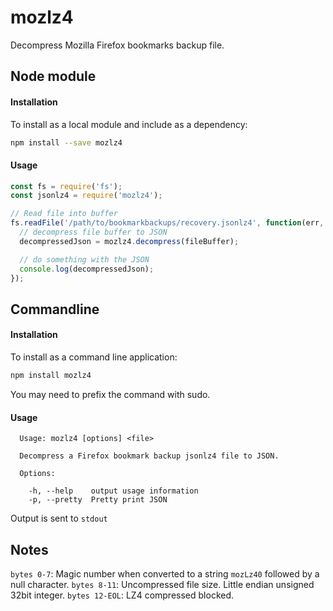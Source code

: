 # mozlz4

Decompress Mozilla Firefox bookmarks backup file.

## Node module

#### Installation
To install as a local module and include as a dependency:
```bash
npm install --save mozlz4
```

#### Usage
```javascript
const fs = require('fs');
const jsonlz4 = require('mozlz4');

// Read file into buffer
fs.readFile('/path/to/bookmarkbackups/recovery.jsonlz4', function(err, fileBuffer) {
  // decompress file buffer to JSON
  decompressedJson = mozlz4.decompress(fileBuffer);

  // do something with the JSON
  console.log(decompressedJson);
});
```

## Commandline

#### Installation
To install as a command line application:
```bash
npm install mozlz4
```
You may need to prefix the command with sudo.

#### Usage
```none
  Usage: mozlz4 [options] <file>

  Decompress a Firefox bookmark backup jsonlz4 file to JSON.

  Options:

    -h, --help    output usage information
    -p, --pretty  Pretty print JSON

```

Output is sent to `stdout`

## Notes

`bytes 0-7`: Magic number when converted to a string `mozLz40` followed by a null character.
`bytes 8-11`: Uncompressed file size.  Little endian unsigned 32bit integer.
`bytes 12-EOL`: LZ4 compressed blocked.


